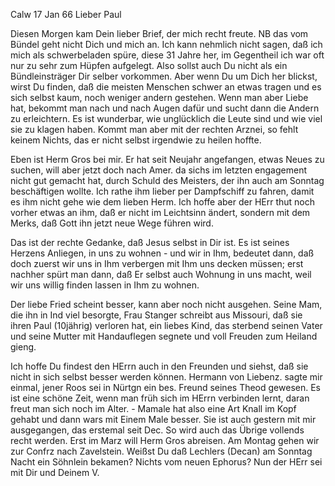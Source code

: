  Calw 17 Jan 66
Lieber Paul

Diesen Morgen kam Dein lieber Brief, der mich recht freute. NB das vom Bündel geht nicht Dich und mich an. Ich kann nehmlich nicht sagen, daß ich mich als schwerbeladen spüre, diese 31 Jahre her, im Gegentheil ich war oft nur zu sehr zum Hüpfen aufgelegt. Also sollst auch Du nicht als ein Bündleinsträger Dir selber vorkommen. Aber wenn Du um Dich her blickst, wirst Du finden, daß die meisten Menschen schwer an etwas tragen und es sich selbst kaum, noch weniger andern gestehen. Wenn man aber Liebe hat, bekommt man nach und nach Augen dafür und sucht dann die Andern zu erleichtern. Es ist wunderbar, wie unglücklich die Leute sind und wie viel sie zu klagen haben. Kommt man aber mit der rechten Arznei, so fehlt keinem Nichts, das er nicht selbst irgendwie zu heilen hoffte.

Eben ist Herm Gros bei mir. Er hat seit Neujahr angefangen, etwas Neues zu suchen, will aber jetzt doch nach Amer. da sichs im letzten engagement nicht gut gemacht hat, durch Schuld des Meisters, der ihn auch am Sonntag beschäftigen wollte. Ich rathe ihm lieber per Dampfschiff zu fahren, damit es ihm nicht gehe wie dem lieben Herm. Ich hoffe aber der HErr thut noch vorher etwas an ihm, daß er nicht im Leichtsinn ändert, sondern mit dem Merks, daß Gott ihn jetzt neue Wege führen wird.

Das ist der rechte Gedanke, daß Jesus selbst in Dir ist. Es ist seines Herzens Anliegen, in uns zu wohnen - und wir in Ihm, bedeutet dann, daß doch zuerst wir uns in Ihm verbergen mit Ihm uns decken müssen; erst nachher spürt man dann, daß Er selbst auch Wohnung in uns macht, weil wir uns willig finden lassen in Ihm zu wohnen.

Der liebe Fried scheint besser, kann aber noch nicht ausgehen. Seine Mam, die ihn in Ind viel besorgte, Frau Stanger schreibt aus Missouri, daß sie ihren Paul (10jährig) verloren hat, ein liebes Kind, das sterbend seinen Vater und seine Mutter mit Handauflegen segnete und voll Freuden zum Heiland gieng.

Ich hoffe Du findest den HErrn auch in den Freunden und siehst, daß sie nicht in sich selbst besser werden können. Hermann von Liebenz. sagte mir einmal, jener Roos sei in Nürtgn ein bes. Freund seines Theod gewesen. Es ist eine schöne Zeit, wenn man früh sich im HErrn verbinden lernt, daran freut man sich noch im Alter. - Mamale hat also eine Art Knall im Kopf gehabt und dann wars mit Einem Male besser. Sie ist auch gestern mit mir ausgegangen, das erstemal seit Dec. So wird auch das Übrige vollends recht werden. Erst im Marz will Herm Gros abreisen. Am Montag gehen wir zur Confrz nach Zavelstein. Weißst Du daß Lechlers (Decan) am Sonntag Nacht ein Söhnlein bekamen? Nichts vom neuen Ephorus? Nun der HErr sei mit Dir und  Deinem V.
